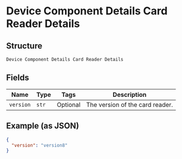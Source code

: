 
# Device Component Details Card Reader Details

## Structure

`Device Component Details Card Reader Details`

## Fields

| Name | Type | Tags | Description |
|  --- | --- | --- | --- |
| `version` | `str` | Optional | The version of the card reader. |

## Example (as JSON)

```json
{
  "version": "version8"
}
```


